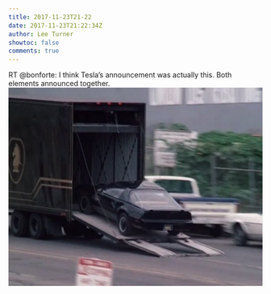 ```yaml
---
title: 2017-11-23T21-22
date: 2017-11-23T21:22:34Z
author: Lee Turner
showtoc: false
comments: true
---
```


RT @bonforte: I think Tesla’s announcement was actually this. Both elements announced together. ![](/img/x//933808011927310336-DO2m64DV4AAPx_y.jpg)

